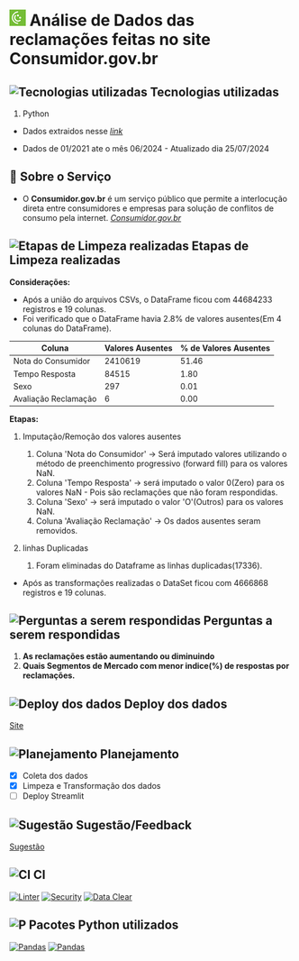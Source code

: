 # ![The San Juan Mountains are beautiful!](./Image/page.png "San Juan Mountains") Análise de Dados das reclamações feitas no site Consumidor.gov.br

## ![Tecnologias utilizadas](https://cdn-icons-png.flaticon.com/24/5460/5460163.png) Tecnologias utilizadas

1. Python

- Dados extraidos nesse *[link](https://www.consumidor.gov.br/pages/dadosabertos/externo/)*

- Dados de 01/2021 ate o mês 06/2024 - Atualizado dia 25/07/2024

## 💬 Sobre o Serviço

- O **Consumidor.gov.br** é um serviço público que permite a interlocução direta entre consumidores e empresas para solução de conflitos de consumo pela internet. *[Consumidor.gov.br](https://www.consumidor.gov.br/pages/principal/?1662172782421)*

## ![Etapas de Limpeza realizadas](https://cdn-icons-png.flaticon.com/24/6104/6104865.png) Etapas de Limpeza realizadas

**Considerações:**

- Após a união do arquivos CSVs, o DataFrame ficou com 44684233 registros e 19 colunas.
- Foi verificado que o DataFrame havia 2.8% de valores ausentes(Em 4 colunas do DataFrame).

| Coluna | Valores Ausentes | % de Valores Ausentes |
| ------ | ---------------- | --------------------- |
| Nota do Consumidor | 2410619 | 51.46 |
| Tempo Resposta | 84515 | 1.80 |
| Sexo | 297 | 0.01 |
| Avaliação Reclamação | 6 | 0.00 |

**Etapas:**

1. Imputação/Remoção dos valores ausentes

    1. Coluna 'Nota do Consumidor' -> Será imputado valores utilizando o método de preenchimento progressivo (forward fill) para os valores NaN.
    2. Coluna 'Tempo Resposta' -> será imputado o valor 0(Zero) para os valores NaN - Pois são reclamações que não foram respondidas.
    3. Coluna 'Sexo' -> será imputado o valor 'O'(Outros) para os valores NaN.
    4. Coluna 'Avaliação Reclamação' -> Os dados ausentes seram removidos.

2. linhas Duplicadas

    1. Foram eliminadas do Dataframe as linhas duplicadas(17336).

- Após as transformações realizadas o DataSet ficou com 4666868 registros e 19 colunas.

## ![Perguntas a serem respondidas](https://cdn-icons-png.flaticon.com/24/4501/4501315.png) Perguntas a serem respondidas

1. **As reclamações estão aumentando ou diminuindo**
2. **Quais Segmentos de Mercado com menor indice(%) de respostas por reclamações.**

## ![Deploy dos dados](https://cdn-icons-png.flaticon.com/24/1508/1508878.png) Deploy dos dados

[Site](https://bit.ly/3AVnEFo)

## ![Planejamento](https://cdn-icons-png.flaticon.com/24/5341/5341024.png) Planejamento

- [x] Coleta dos dados
- [x] Limpeza e Transformação dos dados
- [ ] Deploy Streamlit

## ![Sugestão](https://cdn-icons-png.flaticon.com/24/2355/2355095.png) Sugestão/Feedback

[Sugestão](https://github.com/Prog-LucasAlves/AED_Consumidor_Gov_Br/issues/new/choose)

## ![CI](https://cdn-icons-png.flaticon.com/24/6577/6577286.png) CI

[![Linter](https://github.com/Prog-LucasAlves/AED_Consumidor_Gov_Br/actions/workflows/Linter.yml/badge.svg)](https://github.com/Prog-LucasAlves/AED_Consumidor_Gov_Br/actions/workflows/Linter.yml)
[![Security](https://github.com/Prog-LucasAlves/AED_Consumidor_Gov_Br/actions/workflows/Security.yml/badge.svg)](https://github.com/Prog-LucasAlves/AED_Consumidor_Gov_Br/actions/workflows/Security.yml)
[![Data Clear](https://github.com/Prog-LucasAlves/AED_Consumidor_Gov_Br/actions/workflows/Data_Clear.yml/badge.svg)](https://github.com/Prog-LucasAlves/AED_Consumidor_Gov_Br/actions/workflows/Data_Clear.yml)

## ![P](https://cdn-icons-png.flaticon.com/24/8422/8422251.png) Pacotes Python utilizados

[![Pandas](https://badge.fury.io/py/pandas.svg)](https://badge.fury.io/py/pandas)
[![Pandas](https://badge.fury.io/py/pandas.svg)](https://badge.fury.io/py/pandas)
